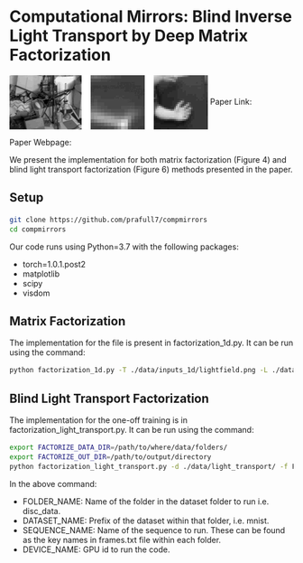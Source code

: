 # Computational Mirrors: Blind Inverse Light Transport by Deep Matrix Factorization

<img src='imgs/light_transport.gif' align="center">
Paper Link:

Paper Webpage:

We present the implementation for both matrix factorization (Figure 4) and blind light transport factorization (Figure 6) methods presented in the paper.

## Setup
```bash
git clone https://github.com/prafull7/compmirrors
cd compmirrors
```

Our code runs using Python=3.7 with the following packages:

- torch=1.0.1.post2
- matplotlib
- scipy
- visdom

## Matrix Factorization

The implementation for the file is present in factorization_1d.py. 
It can be run using the command:
```bash
python factorization_1d.py -T ./data/inputs_1d/lightfield.png -L ./data/inputs_1d/tracks_bg.png -o ./outdir_1d 
```

## Blind Light Transport Factorization

The implementation for the one-off training is in factorization_light_transport.py. 
It can be run using the command:
```bash
export FACTORIZE_DATA_DIR=/path/to/where/data/folders/
export FACTORIZE_OUT_DIR=/path/to/output/directory
python factorization_light_transport.py -d ./data/light_transport/ -f FOLDER_NAME -ds DATASET_NAME -s SEQUENCE_NAME -dev DEVICE_NUMBER
```

In the above command:
- FOLDER_NAME: Name of the folder in the dataset folder to run i.e. disc_data.
- DATASET_NAME: Prefix of the dataset within that folder, i.e. mnist.
- SEQUENCE_NAME: Name of the sequence to run. These can be found as the key names in frames.txt file within each folder.
- DEVICE_NAME: GPU id to run the code.
